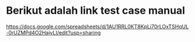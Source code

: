 # Berikut adalah link test case manual
https://docs.google.com/spreadsheets/d/1AU1RRL0KT8KpLi70rLOxTSHqUL-0rUZMPd4O2HajyLI/edit?usp=sharing
